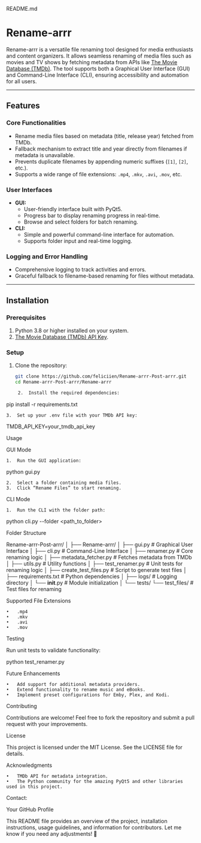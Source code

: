 README.md

# Rename-arrr

Rename-arrr is a versatile file renaming tool designed for media enthusiasts and content organizers. It allows seamless renaming of media files such as movies and TV shows by fetching metadata from APIs like [The Movie Database (TMDb)](https://www.themoviedb.org/). The tool supports both a Graphical User Interface (GUI) and Command-Line Interface (CLI), ensuring accessibility and automation for all users.

---

## **Features**

### **Core Functionalities**
- Rename media files based on metadata (title, release year) fetched from TMDb.
- Fallback mechanism to extract title and year directly from filenames if metadata is unavailable.
- Prevents duplicate filenames by appending numeric suffixes (`[1]`, `[2]`, etc.).
- Supports a wide range of file extensions: `.mp4`, `.mkv`, `.avi`, `.mov`, etc.

### **User Interfaces**
- **GUI:**
  - User-friendly interface built with PyQt5.
  - Progress bar to display renaming progress in real-time.
  - Browse and select folders for batch renaming.
- **CLI:**
  - Simple and powerful command-line interface for automation.
  - Supports folder input and real-time logging.

### **Logging and Error Handling**
- Comprehensive logging to track activities and errors.
- Graceful fallback to filename-based renaming for files without metadata.

---

## **Installation**

### **Prerequisites**
1. Python 3.8 or higher installed on your system.
2. [The Movie Database (TMDb) API Key](https://developers.themoviedb.org/3/getting-started/introduction).

### **Setup**
1. Clone the repository:
   ```bash
   git clone https://github.com/feliciien/Rename-arrr-Post-arrr.git
   cd Rename-arrr-Post-arrr/Rename-arrr

	2.	Install the required dependencies:

pip install -r requirements.txt


	3.	Set up your .env file with your TMDb API key:

TMDB_API_KEY=your_tmdb_api_key

Usage

GUI Mode

	1.	Run the GUI application:

python gui.py


	2.	Select a folder containing media files.
	3.	Click “Rename Files” to start renaming.

CLI Mode

	1.	Run the CLI with the folder path:

python cli.py --folder <path_to_folder>

Folder Structure

Rename-arrr-Post-arrr/
│
├── Rename-arrr/
│   ├── gui.py                  # Graphical User Interface
│   ├── cli.py                  # Command-Line Interface
│   ├── renamer.py              # Core renaming logic
│   ├── metadata_fetcher.py     # Fetches metadata from TMDb
│   ├── utils.py                # Utility functions
│   ├── test_renamer.py         # Unit tests for renaming logic
│   ├── create_test_files.py    # Script to generate test files
│   ├── requirements.txt        # Python dependencies
│   ├── logs/                   # Logging directory
│   └── __init__.py             # Module initialization
│
└── tests/
    └── test_files/             # Test files for renaming

Supported File Extensions

	•	.mp4
	•	.mkv
	•	.avi
	•	.mov

Testing

Run unit tests to validate functionality:

python test_renamer.py

Future Enhancements

	•	Add support for additional metadata providers.
	•	Extend functionality to rename music and eBooks.
	•	Implement preset configurations for Emby, Plex, and Kodi.

Contributing

Contributions are welcome! Feel free to fork the repository and submit a pull request with your improvements.

License

This project is licensed under the MIT License. See the LICENSE file for details.

Acknowledgments

	•	TMDb API for metadata integration.
	•	The Python community for the amazing PyQt5 and other libraries used in this project.

Contact:

Your GitHub Profile

This README file provides an overview of the project, installation instructions, usage guidelines, and information for contributors. Let me know if you need any adjustments! 🚀